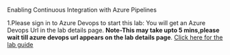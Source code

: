  Enabling Continuous Integration with Azure Pipelines
 
1.Please sign in to Azure Devops to start this lab: You will get an Azure Devops Url in the lab details page.
**Note-This may take upto 5 mins,please wait till azure devops url appears on the lab details page**.
<a href="https://www.azuredevopslabs.com/labs/azuredevops/continuousintegration/"> Click here for the lab guide </a>

